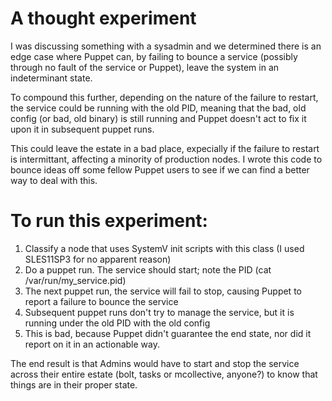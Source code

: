 # A thought experiment

I was discussing something with a sysadmin and we determined there is an edge case where Puppet can, by failing to bounce a service (possibly through no fault of the service or Puppet), leave the system in an indeterminant state. 

To compound this further, depending on the nature of the failure to restart, the service could be running with the old PID, meaning that the bad, old config (or bad, old binary) is still running and Puppet doesn't act to fix it upon it in subsequent puppet runs.

This could leave the estate in a bad place, expecially if the failure to restart is intermittant, affecting a minority of production nodes. I wrote this code to bounce ideas off some fellow Puppet users to see if we can find a better way to deal with this.


# To run this experiment:
1. Classify a node that uses SystemV init scripts with this class (I used SLES11SP3 for no apparent reason)
2. Do a puppet run. The service should start; note the PID (cat /var/run/my_service.pid)
4. The next puppet run, the service will fail to stop, causing Puppet to report a failure to bounce the service
5. Subsequent puppet runs don't try to manage the service, but it is running under the old PID with the old config
6. This is bad, because Puppet didn't guarantee the end state, nor did it report on it in an actionable way.

The end result is that Admins would have to start and stop the service across their entire estate (bolt, tasks or mcollective, anyone?) to know that things are in their proper state.
